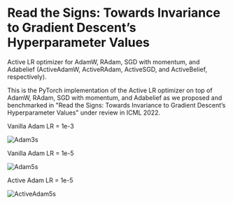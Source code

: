 # Read the Signs: Towards Invariance to Gradient Descent’s Hyperparameter Values
Active LR optimizer for AdamW, RAdam, SGD with momentum, and Adabelief (ActiveAdamW, ActiveRAdam, ActiveSGD, and ActiveBelief, respectively).

This is the PyTorch implementation of the Active LR optimizer on top of AdamW, RAdam, SGD with momentum, and Adabelief as we proposed and benchmarked in "Read the Signs: Towards Invariance to Gradient Descent’s Hyperparameter Values" under review in ICML 2022.

Vanilla Adam
LR = 1e-3

![Adam3s](https://user-images.githubusercontent.com/62418145/155633568-75d0a565-985b-4d6c-8aa6-76b0265e4fd4.png)

Vanilla Adam
LR = 1e-5

![Adam5s](https://user-images.githubusercontent.com/62418145/155633678-c056bd53-96a9-4d73-bc01-8074ca383f3c.png)

Active Adam
LR = 1e-5

![ActiveAdam5s](https://user-images.githubusercontent.com/62418145/155633536-d0e4fc9b-33a1-4019-a1eb-d8b1e0008483.png)
